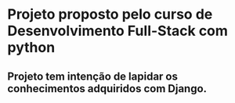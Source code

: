 # Projeto proposto pelo curso de Desenvolvimento Full-Stack com python
## Projeto tem intenção de lapidar os conhecimentos adquiridos com Django.
